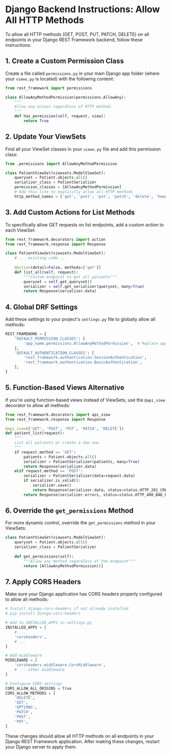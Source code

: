 # Django Backend Instructions: Allow All HTTP Methods

To allow all HTTP methods (GET, POST, PUT, PATCH, DELETE) on all endpoints in your Django REST Framework backend, follow these instructions:

## 1. Create a Custom Permission Class

Create a file called `permissions.py` in your main Django app folder (where your `views.py` is located) with the following content:

```python
from rest_framework import permissions

class AllowAnyMethodPermission(permissions.AllowAny):
    """
    Allow any access regardless of HTTP method.
    """
    def has_permission(self, request, view):
        return True
```

## 2. Update Your ViewSets

Find all your ViewSet classes in your `views.py` file and add this permission class:

```python
from .permissions import AllowAnyMethodPermission

class PatientViewSet(viewsets.ModelViewSet):
    queryset = Patient.objects.all()
    serializer_class = PatientSerializer
    permission_classes = [AllowAnyMethodPermission]
    # Add this line to explicitly allow all HTTP methods
    http_method_names = ['get', 'post', 'put', 'patch', 'delete', 'head', 'options']
```

## 3. Add Custom Actions for List Methods

To specifically allow GET requests on list endpoints, add a custom action to each ViewSet:

```python
from rest_framework.decorators import action
from rest_framework.response import Response

class PatientViewSet(viewsets.ModelViewSet):
    # ... existing code ...
    
    @action(detail=False, methods=['get'])
    def list_all(self, request):
        """Custom endpoint to get all patients"""
        queryset = self.get_queryset()
        serializer = self.get_serializer(queryset, many=True)
        return Response(serializer.data)
```

## 4. Global DRF Settings

Add these settings to your project's `settings.py` file to globally allow all methods:

```python
REST_FRAMEWORK = {
    'DEFAULT_PERMISSION_CLASSES': [
        'app_name.permissions.AllowAnyMethodPermission',  # Replace app_name with your app name
    ],
    'DEFAULT_AUTHENTICATION_CLASSES': [
        'rest_framework.authentication.SessionAuthentication',
        'rest_framework.authentication.BasicAuthentication',
    ],
}
```

## 5. Function-Based Views Alternative

If you're using function-based views instead of ViewSets, use the `@api_view` decorator to allow all methods:

```python
from rest_framework.decorators import api_view
from rest_framework.response import Response

@api_view(['GET', 'POST', 'PUT', 'PATCH', 'DELETE'])
def patient_list(request):
    """
    List all patients or create a new one.
    """
    if request.method == 'GET':
        patients = Patient.objects.all()
        serializer = PatientSerializer(patients, many=True)
        return Response(serializer.data)
    elif request.method == 'POST':
        serializer = PatientSerializer(data=request.data)
        if serializer.is_valid():
            serializer.save()
            return Response(serializer.data, status=status.HTTP_201_CREATED)
        return Response(serializer.errors, status=status.HTTP_400_BAD_REQUEST)
```

## 6. Override the `get_permissions` Method

For more dynamic control, override the `get_permissions` method in your ViewSets:

```python
class PatientViewSet(viewsets.ModelViewSet):
    queryset = Patient.objects.all()
    serializer_class = PatientSerializer
    
    def get_permissions(self):
        """Allow any method regardless of the endpoint"""
        return [AllowAnyMethodPermission()]
```

## 7. Apply CORS Headers

Make sure your Django application has CORS headers properly configured to allow all methods:

```python
# Install django-cors-headers if not already installed
# pip install django-cors-headers

# Add to INSTALLED_APPS in settings.py
INSTALLED_APPS = [
    # ...
    'corsheaders',
    # ...
]

# Add middleware
MIDDLEWARE = [
    'corsheaders.middleware.CorsMiddleware',
    # ... other middleware
]

# Configure CORS settings
CORS_ALLOW_ALL_ORIGINS = True
CORS_ALLOW_METHODS = [
    'DELETE',
    'GET',
    'OPTIONS',
    'PATCH',
    'POST',
    'PUT',
]
```

These changes should allow all HTTP methods on all endpoints in your Django REST Framework application. After making these changes, restart your Django server to apply them. 